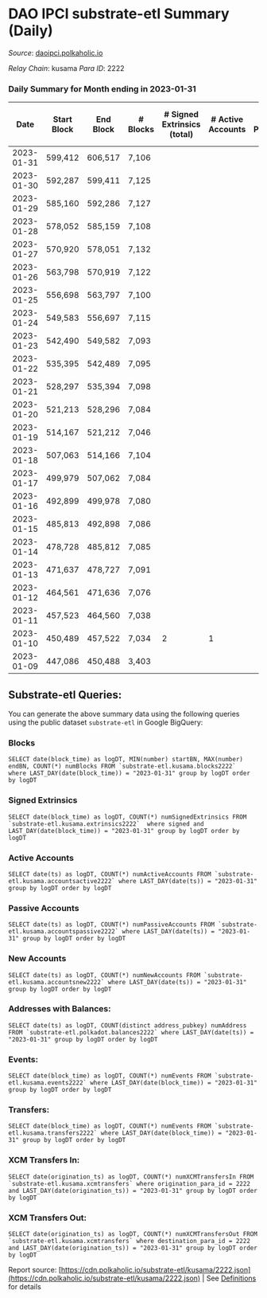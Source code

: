 # DAO IPCI substrate-etl Summary (Daily)

_Source_: [daoipci.polkaholic.io](https://daoipci.polkaholic.io)

*Relay Chain*: kusama
*Para ID*: 2222



### Daily Summary for Month ending in 2023-01-31


| Date | Start Block | End Block | # Blocks | # Signed Extrinsics (total) | # Active Accounts | # Passive | # New | # Addresses with Balances | # Events | # Transfers | # XCM Transfers In | # XCM Transfers Out | Issues | 
| ---- | ----------- | --------- | -------- | --------------------------- | ----------------- | --------- | ----- | ------------------------- | -------- | ----------- | ------------------ | ------------------- | ------ |
| 2023-01-31 | 599,412 | 606,517 | 7,106 |  |  |  |  | 890 | 35,534 |   |   |   |  |
| 2023-01-30 | 592,287 | 599,411 | 7,125 |  |  |  |  | 890 | 35,625 |   |   |   |  |
| 2023-01-29 | 585,160 | 592,286 | 7,127 |  |  |  |  | 890 | 35,635 |   |   |   |  |
| 2023-01-28 | 578,052 | 585,159 | 7,108 |  |  |  |  | 890 | 35,540 |   |   |   |  |
| 2023-01-27 | 570,920 | 578,051 | 7,132 |  |  |  |  | 890 | 35,660 |   |   |   |  |
| 2023-01-26 | 563,798 | 570,919 | 7,122 |  |  |  |  | 890 | 35,610 |   |   |   |  |
| 2023-01-25 | 556,698 | 563,797 | 7,100 |  |  |  |  | 890 | 35,500 |   |   |   |  |
| 2023-01-24 | 549,583 | 556,697 | 7,115 |  |  |  |  | 890 | 35,579 |   |   |   |  |
| 2023-01-23 | 542,490 | 549,582 | 7,093 |  |  |  |  | 890 | 35,465 |   |   |   |  |
| 2023-01-22 | 535,395 | 542,489 | 7,095 |  |  |  |  | 890 | 35,475 |   |   |   |  |
| 2023-01-21 | 528,297 | 535,394 | 7,098 |  |  |  |  | 890 | 35,490 |   |   |   |  |
| 2023-01-20 | 521,213 | 528,296 | 7,084 |  |  |  |  | 890 | 35,420 |   |   |   |  |
| 2023-01-19 | 514,167 | 521,212 | 7,046 |  |  |  |  | 890 | 35,230 |   |   |   |  |
| 2023-01-18 | 507,063 | 514,166 | 7,104 |  |  |  |  | 890 | 35,520 |   |   |   |  |
| 2023-01-17 | 499,979 | 507,062 | 7,084 |  |  |  |  | 890 | 35,424 |   |   |   |  |
| 2023-01-16 | 492,899 | 499,978 | 7,080 |  |  |  |  | 890 | 35,400 |   |   |   |  |
| 2023-01-15 | 485,813 | 492,898 | 7,086 |  |  |  |  | 890 | 35,430 |   |   |   |  |
| 2023-01-14 | 478,728 | 485,812 | 7,085 |  |  |  |  | 890 | 35,425 |   |   |   |  |
| 2023-01-13 | 471,637 | 478,727 | 7,091 |  |  |  |  | 890 | 35,455 |   |   |   |  |
| 2023-01-12 | 464,561 | 471,636 | 7,076 |  |  |  |  | 890 | 35,380 |   |   |   |  |
| 2023-01-11 | 457,523 | 464,560 | 7,038 |  |  |  |  | 890 | 35,190 |   |   |   |  |
| 2023-01-10 | 450,489 | 457,522 | 7,034 | 2 | 1 |  |  | 890 | 35,186 |   |   |   |  |
| 2023-01-09 | 447,086 | 450,488 | 3,403 |  |  |  | 890 | 890 | 17,015 |   |   |   |  |

## Substrate-etl Queries:
You can generate the above summary data using the following queries using the public dataset `substrate-etl` in Google BigQuery:


### Blocks
```
SELECT date(block_time) as logDT, MIN(number) startBN, MAX(number) endBN, COUNT(*) numBlocks FROM `substrate-etl.kusama.blocks2222`  where LAST_DAY(date(block_time)) = "2023-01-31" group by logDT order by logDT
```


### Signed Extrinsics
```
SELECT date(block_time) as logDT, COUNT(*) numSignedExtrinsics FROM `substrate-etl.kusama.extrinsics2222`  where signed and LAST_DAY(date(block_time)) = "2023-01-31" group by logDT order by logDT
```


### Active Accounts
```
SELECT date(ts) as logDT, COUNT(*) numActiveAccounts FROM `substrate-etl.kusama.accountsactive2222` where LAST_DAY(date(ts)) = "2023-01-31" group by logDT order by logDT
```


### Passive Accounts
```
SELECT date(ts) as logDT, COUNT(*) numPassiveAccounts FROM `substrate-etl.kusama.accountspassive2222` where LAST_DAY(date(ts)) = "2023-01-31" group by logDT order by logDT
```


### New Accounts
```
SELECT date(ts) as logDT, COUNT(*) numNewAccounts FROM `substrate-etl.kusama.accountsnew2222` where LAST_DAY(date(ts)) = "2023-01-31" group by logDT order by logDT
```


### Addresses with Balances:
```
SELECT date(ts) as logDT, COUNT(distinct address_pubkey) numAddress FROM `substrate-etl.polkadot.balances2222` where LAST_DAY(date(ts)) = "2023-01-31" group by logDT order by logDT
```


### Events:
```
SELECT date(block_time) as logDT, COUNT(*) numEvents FROM `substrate-etl.kusama.events2222` where LAST_DAY(date(block_time)) = "2023-01-31" group by logDT order by logDT
```


### Transfers:
```
SELECT date(block_time) as logDT, COUNT(*) numEvents FROM `substrate-etl.kusama.transfers2222` where LAST_DAY(date(block_time)) = "2023-01-31" group by logDT order by logDT
```


### XCM Transfers In:
```
SELECT date(origination_ts) as logDT, COUNT(*) numXCMTransfersIn FROM `substrate-etl.kusama.xcmtransfers` where origination_para_id = 2222 and LAST_DAY(date(origination_ts)) = "2023-01-31" group by logDT order by logDT
```


### XCM Transfers Out:
```
SELECT date(origination_ts) as logDT, COUNT(*) numXCMTransfersOut FROM `substrate-etl.kusama.xcmtransfers` where destination_para_id = 2222 and LAST_DAY(date(origination_ts)) = "2023-01-31" group by logDT order by logDT
```



Report source: [https://cdn.polkaholic.io/substrate-etl/kusama/2222.json](https://cdn.polkaholic.io/substrate-etl/kusama/2222.json) | See [Definitions](/DEFINITIONS.md) for details
